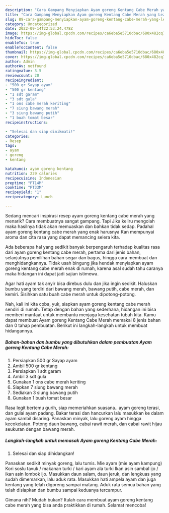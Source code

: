 ```yaml
---
description: "Cara Gampang Menyiapkan Ayam goreng Kentang Cabe Merah yang Lezat"
title: "Cara Gampang Menyiapkan Ayam goreng Kentang Cabe Merah yang Lezat"
slug: 89-cara-gampang-menyiapkan-ayam-goreng-kentang-cabe-merah-yang-lezat
category: Uncategorized
date: 2022-09-14T22:53:24.478Z
image: https://img-global.cpcdn.com/recipes/ca6eba5e5710dbac/680x482cq70/ayam-goreng-kentang-cabe-merah-foto-resep-utama.jpg
hideToc: false
enableToc: true
enableTocContent: false
thumbnail: https://img-global.cpcdn.com/recipes/ca6eba5e5710dbac/680x482cq70/ayam-goreng-kentang-cabe-merah-foto-resep-utama.jpg
cover: https://img-global.cpcdn.com/recipes/ca6eba5e5710dbac/680x482cq70/ayam-goreng-kentang-cabe-merah-foto-resep-utama.jpg
author: Admin
authorAv: notfound
ratingvalue: 3.5
reviewcount: 20
recipeingredient:
- "500 gr Sayap ayam"
- "500 gr kentang"
- "1 sdt garam"
- "3 sdt gula"
- "1 ons cabe merah keriting"
- "7 siung bawang merah"
- "3 siung bawang putih"
- "1 buah tomat besar"
recipeinstructions:

- "Selesai dan siap dinikmati!"
categories:
- Resep
tags:
- ayam
- goreng
- kentang

katakunci: ayam goreng kentang 
nutrition: 229 calories
recipecuisine: Indonesian
preptime: "PT14M"
cooktime: "PT33M"
recipeyield: "1"
recipecategory: Lunch

---
```



Sedang mencari inspirasi resep ayam goreng kentang cabe merah yang menarik? Cara membuatnya sangat gampang. Tapi Jika keliru mengolah maka hasilnya tidak akan memuaskan dan bahkan tidak sedap. Padahal ayam goreng kentang cabe merah yang enak harusnya Kan mempunyai aroma dan cita rasa yang dapat memancing selera kita.


Ada beberapa hal yang sedikit banyak berpengaruh terhadap kualitas rasa dari ayam goreng kentang cabe merah, pertama dari jenis bahan, selanjutnya pemilihan bahan segar dan bagus, hingga cara membuat dan menghidangkannya. Tidak usah bingung jika hendak menyiapkan ayam goreng kentang cabe merah enak di rumah, karena asal sudah tahu caranya maka hidangan ini dapat jadi sajian istimewa.

Agar hati ayam tak anyir bisa direbus dulu dan jika ingin sedikit. Haluskan bumbu yang terdiri dari bawang merah, bawang putih, cabe merah, dan kemiri. Sisihkan satu buah cabe merah untuk dipotong-potong.


Nah, kali ini kita coba, yuk, siapkan ayam goreng kentang cabe merah sendiri di rumah. Tetap dengan bahan yang sederhana, hidangan ini bisa memberi manfaat untuk membantu menjaga kesehatan tubuh kita. Kamu dapat membuat Ayam goreng Kentang Cabe Merah memakai 8 jenis bahan dan 0 tahap pembuatan. Berikut ini langkah-langkah untuk membuat hidangannya.

<!--inarticleads1-->

##### Bahan-bahan dan bumbu yang dibutuhkan dalam pembuatan Ayam goreng Kentang Cabe Merah:

1. Persiapkan 500 gr Sayap ayam
1. Ambil 500 gr kentang
1. Persiapkan 1 sdt garam
1. Ambil 3 sdt gula
1. Gunakan 1 ons cabe merah keriting
1. Siapkan 7 siung bawang merah
1. Sediakan 3 siung bawang putih
1. Gunakan 1 buah tomat besar


Rasa legit bertemu gurih, siap memeriahkan suasana.. ayam goreng terasi, dan gulai ayam padang. Bakar terasi dan hancurkan lalu masukkan ke dalam ayam sambil disaring. Panaskan minyak, lalu goreng ayam hingga kecokelatan. Potong daun bawang, cabai rawit merah, dan cabai rawit hijau seukuran dengan bawang merah. 

<!--inarticleads2-->

##### Langkah-langkah untuk memasak Ayam goreng Kentang Cabe Merah:


1. Selesai dan siap dihidangkan!

Panaskan sedikit minyak goreng, lalu tumis. Mie ayam (mie ayam kampung) Kori soslu tavuk / makanan turki / kari ayam ala turki Ikan asin sambal ijo / ikan asin lombok ijo. Masukkan daun salam, daun jeruk, dan lengkuas yang sudah dimemarkan, lalu aduk rata. Masukkan hati ampela ayam dan juga kentang yang telah digoreng sampai matang. Aduk rata semua bahan yang telah disiapkan dan bumbu sampai keduanya tercampur. 

Gimana nih? Mudah bukan? Itulah cara membuat ayam goreng kentang cabe merah yang bisa anda praktikkan di rumah. Selamat mencoba!
